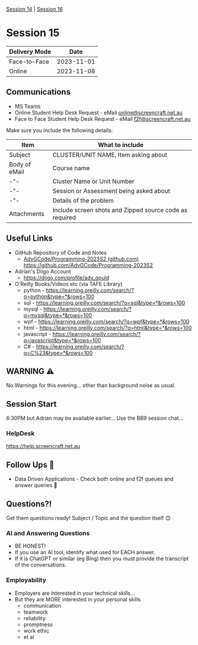 [Session 14](../session_14/OSS-14-Programming.md) | [Session 16](../session_16/OSS-16-Programming.md)

# Session 15

| Delivery Mode | Date       |
|---------------|------------|
| Face-to-Face  | 2023-11-01 |
| Online        | 2023-11-08 |

## Communications

- MS Teams
- Online Student Help Desk Request - eMail online@screencraft.net.au
- Face to Face Student Help Desk Request - eMail f2f@screencraft.net.au

Make sure you include the following details:

| Item          | What to include                                         |
|---------------|---------------------------------------------------------|
| Subject       | CLUSTER/UNIT NAME, Item asking about                    |
| Body of eMail | Course name                                             |
| -"-           | Cluster Name or Unit Number                             |
| -"-           | Session or Assessment being asked about                 |
| -"-           | Details of the problem                                  |
| Attachments   | Include screen shots and Zipped source code as required |

## Useful Links

- GitHub Repository of Code and Notes
    - [AdyGCode/Programming-2023S2 (github.com)](https://github.com/AdyGCode/Programming-2023S2)
      https://github.com/AdyGCode/Programming-2023S2
- Adrian's Diigo Account
    - https://diigo.com/profile/ady_gould
- O'Reilly Books/Videos etc (via TAFE Library)
    - python -  https://learning.oreilly.com/search/?q=python&type=*&rows=100
    - sql -  https://learning.oreilly.com/search/?q=sql&type=*&rows=100
    - mysql -  https://learning.oreilly.com/search/?q=mysql&type=*&rows=100
    - wpf -  https://learning.oreilly.com/search/?q=wpf&type=*&rows=100
    - html -  https://learning.oreilly.com/search/?q=html&type=*&rows=100
    - javascript -  https://learning.oreilly.com/search/?q=javascript&type=*&rows=100
    - C# -  https://learning.oreilly.com/search/?q=C%23&type=*&rows=100

## WARNING ⚠️

No Warnings for this evening... other than background noise as usual.

## Session Start

6:30PM but Adrian may be available earlier...
Use the BB9 session chat...

### HelpDesk

https://help.screencraft.net.au

## Follow Ups 🦷

- Data Driven Applications - Check both online and f2f queues and answer queries 🦷

## Questions?!

Get them questions ready!
Subject / Topic and the question itself 😊

### AI and Answering Questions

- BE HONEST!
- If you use an AI tool, identify what used for EACH answer.
- If it is ChatGPT or similar (eg Bing) then you must provide the transcript of the conversations.

### Employability

- Employers are interested in your technical skills...
- But they are MORE interested in your personal skills
    - communication
    - teamwork
    - reliability
    - promptness
    - work ethic
    - et al
